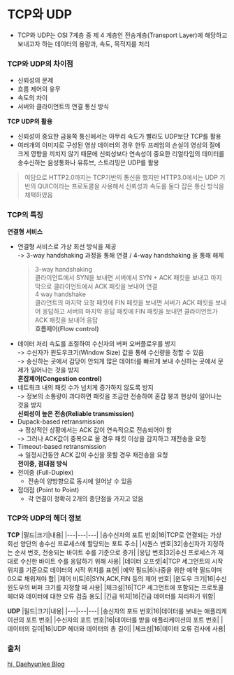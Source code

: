 # TCP와 UDP  
- TCP와 UDP는 OSI 7계층 중 제 4 계층인 전송계층(Transport Layer)에 해당하고 보내고자 하는 데이터의 용량과, 속도, 목적지를 처리  

### TCP와 UDP의 차이점  
  
- 신뢰성의 문제  
- 흐름 제어의 유무  
- 속도의 차이  
- 서버와 클라이언트의 연결 통신 방식  
  
**TCP UDP의 활용**    
- 신뢰성이 중요한 금융쪽 통신에서는 아무리 속도가 빨라도 UDP보단 TCP를 활용    
- 여러개의 이미지로 구성된 영상 데이터의 경우 한두 프레임의 손실이 영상의 질에 크게 영향을 끼치지 않기 때문에 신뢰성보다 연속성이 중요한 리얼타임의 데이터를 송수신하는 음성통화나 유튜브, 스트리밍은 UDP를 활용   
  
>여담으로 HTTP2.0까지는 TCP기반의 통신을 했지만 HTTP3.0에서는 UDP 기반의 QUIC이라는 프로토콜을 사용해서 신뢰성과 속도를 둘다 잡은 통신 방식을 채택하였음

### TCP의 특징   
  
**연결형 서비스**  
- 연결형 서비스로 가상 회선 방식을 제공  
	-> 3-way handshaking 과정을 통해 연결 / 4-way handshaking 을 통해 해제  
	>3-way handshaking   
	>클라이언트에서 SYN을 보내면 서버에서 SYN + ACK 패킷을 보내고 마지막으로 클라이언트에서 ACK 패킷을 보내어 연결  
	>4 way handshake  
	>클라언트의 마지막 요청 패킷에 FIN 패킷을 보내면 서버가 ACK 패킷을 보내어 응답하고 서버의 마지막 응답 패킷에 FIN 패킷을 보내면 클라이언트가 ACK 패킷을 보내어 응답  
**흐름제어(Flow control)**  
- 데이터 처리 속도를 조절하여 수신자의 버퍼 오버플로우를 방지  
	-> 수신자가 윈도우크기(Window Size) 값을 통해 수신량을 정할 수 있음  
	-> 송신하는 곳에서 감당이 안되게 많은 데이터를 빠르게 보내 수신하는 곳에서 문제가 일어나는 것을 방지  
**혼잡제어(Congestion control)**  
- 네트워크 내의 패킷 수가 넘치게 증가하지 않도록 방지  
	-> 정보의 소통량이 과다하면 패킷을 조금만 전송하여 혼잡 붕괴 현상이 일어나는 것을 방지  
**신뢰성이 높은 전송(Reliable transmission)**  
- Dupack-based retransmission  
	-> 정상적인 상황에서는 ACK 값이 연속적으로 전송되어야 함  
	-> 그러나 ACK값이 중복으로 올 경우 패킷 이상을 감지하고 재전송을 요청  
- Timeout-based retransmission  
	-> 일정시간동안 ACK 값이 수신을 못할 경우 재전송을 요청  
**전이중, 점대점 방식**  
- 전이중 (Full-Duplex)  
    - 전송이 양방향으로 동시에 일어날 수 있음   
- 점대점 (Point to Point)  
    - 각 연결이 정확히 2개의 종단점을 가지고 있음  

### TCP와 UDP의 헤더 정보  
**TCP**
|필드|크기|내용|
|---|---|---|
|송수신자의 포트 번호|16|TCP로 연결되는 가상 회선 양단의 송수신 프로세스에 할당되는 포트 주소|
|시퀀스 번호|32|송신자가 지정하는 순서 번호, 전송되는 바이트 수를 기준으로 증가|
|응답 번호|32|수신 프로세스가 제대로 수신한 바이트 수를 응답하기 위해 사용|
|데이터 오프셋|4|TCP 세그먼트의 시작 위치를 기준으로 데이터의 시작 위치를 표현|
|예약 필드|6|나중을 위한 예약 필드이며 0으로 채워져야 함|
|제어 비트|6|SYN,ACK,FIN 등의 제어 번호|
|윈도우 크기|16|수신 윈도우의 버퍼 크기를 지정할 때 사용|
|체크섬|16|TCP 세그먼트에 포함되는 프로토콜 헤더와 데이터에 대한 오류 검출 용도|
|긴급 위치|16|긴급 데이터를 처리하기 위함|  
  
**UDP**
|필드|크기|내용|
|---|---|---|
|송신자의 포트 번호|16|데이터를 보내는 애플리케이션의 포트 번호|
|수신자의 포트 번호|16|데이터를 받을 애플리케이션의 포트 번호|
|데이터의 길이|16|UDP 헤더와 데이터의 총 길이|
|체크섬|16|데이터 오류 검사에 사용|  
  
### 출처
[hi, Daehyunlee Blog](https://velog.io/@hidaehyunlee/TCP-%EC%99%80-UDP-%EC%9D%98-%EC%B0%A8%EC%9D%B4)

